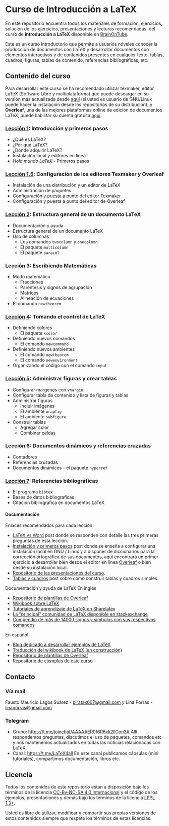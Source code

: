 # Curso de Introducción a LaTeX

En este repositorio encuentra todos los materiales de formación, ejercicios, solución de los ejercicios, presentaciones y lecturas recomendadas, del curso de **introducción a LaTeX** disponible en [BrainOnTube][32].

Este es un curso introductorio que permite a usuarios nóveles conocer la producción de documentos con LaTeX y desarrollar documentos con elementos interactivos y de contenidos presentes en cualquier texto, tablas, cuadros, figuras, tablas de contenido, referencias bibliográficas, etc.

## Contenido del curso

Para desarrollar este curso se ha recomendado utilizar texmaker, editor LaTeX (Software Libre y multiplataforma) que puede descargar en su versión más actualizada desde [aquí][18] (si usted es usuario de GNU/Linux puede hacer la instalación desde los repositorios de su distribución), y **Overleaf**, una de las mejores plataformas online de edición de documentos LaTeX, puede habilitar su cuenta gratuita [aquí][19].

### [Lección 1][4]: Introducción y primeros pasos
* ¿Qué es LaTeX?
* ¿Por qué LaTeX?
* ¿Dónde adquirir LaTeX?
* Instalación local y editores en línea 
* *Hola mundo LaTeX* - Primeros pasos

### [Lección 1.5][6]: Configuración de los editores Texmaker y Overleaf
* Instalación de una distribución y un editor de LaTeX
* Administración de paquetes
* Configuración y puesta a punto del editor Texmaker
* Configuración y puesta a punto del editor de Overleaf

### [Lección 2][7]: Estructura general de un documento LaTeX
* Documentación y ayuda
* Estructura general de un documento LaTeX
* Uso de columnas
	* Los comandos `twocolumn` y `onecolumn`
	* El paquete `multicolumn`
	* El paquete `paracol`

### [Lección 3][16]: Escribiendo Matemáticas
* Modo matemático
	* Fracciones
	* Paréntesis y signos de agrupación
	* Matrices
	* Alineación de ecuaciones
* El comando `newtheorem`

### [Lección 4][23]: Tomando el control de LaTeX
* Definiendo colores
	* El paquete `xcolor`
* Definiendo nuevos comandos
	* El comando `newcommand`
* Definiendo nuevos ambientes
	* El comando `newtheorem`
	* El comando `newenvironment`
* Organizando el código con el comando `input`

### [Lección 5][24]: Administrar figuras y crear tablas
* Configurar margenes con `vmargin`
* Configurar tabla de contenido y lista de figuras y tablas
* Administrar figuras
	* Incluir imágenes
	* El ambiente `wrapfig`
	* El ambiente `subfigure`
* Construir tablas
	* Agregar color
	* Combinar celdas

### [Lección 6][30]: Documentos dinámicos y referencias cruzadas
* Contadores
* Referencias cruzadas
* Documentos dinámicos - el paquete `hyperref`

### [Lección 7][31]: Referencias bibliográficas
* El programa `bibtex`
* Bases de datos bibliograficas
* Citación bibliográfica en documentos LaTeX

#### Documentación
Enlaces recomendados para cada lección:
* [LaTeX vs Word][1] post donde se responden con detalle las tres primeras preguntas de esta lección.
* [Instalación y primeros pasos][5] post donde se enseña a configurar una instalación local en GNU / Linux y a disponer de diccionarios para la corrección ortográfica de sus documentos, aquí encontrará un primer ejercicio a desarrollar bien desde el editor en línea [Overleaf][2] o bien desde su instalación local.
* [Repositorio de las presentaciones del curso][3].
* [Tablas y cuadros][26] post sobre cómo construir tablas y cuadros simples.

Documentación y ayuda de LaTeX
En inglés
* [Repositorio de plantillas de Overleaf][8]
* [Wikibook sobre LaTeX][9]
* [Tutoriales de aprendizaje de LaTeX en Sharelatex][10]
* [La "principal" comunidad de LaTeX disponible en stackexchange][11]
* [Compendio de más de 14000 signos y símbolos con sus respectivos comandos][20]

En español
* [Blog dedicado a desarrollar ejemplos de LaTeX][12]
* [Traducción del wikibook de LaTeX (en construcción)][13]
* [Repositorio de plantillas de Overleaf][14]
* [Repositorio de ejemplos de este curso][21]

## Contacto

### Vía mail
Fausto Mauricio Lagos Suárez - piratax007@gmail.com y Lina Porras - linaporras@gmail.com

### Telegram
* Grupo: https://t.me/joinchat/AAAAAER0f6R6xk2llCon3A
Alli respondemos preguntas, discutimos el uso de paquetes, comandos etc y nos mantenemos actualizados en todas las noticias relacionadas con LaTeX.
* Canal: https://t.me/LaTeX4all
En este canal publicamos cápsulas (mini tutoriales), compartimos documentación, libros etc.

## Licencia
Todos los contenidos de este repositorio estan a disposición bajo los términos de la licencia [CC-By-NC-SA 4.0 Internacional][27] y el código de los ejemplos, presentaciones y demás bajo los términos de la licencia [LPPL 1.3+][28].

Usted es libre de utilizar, modificar y compartir sus propias versiones de estos contenidos siempre que respete los términos de estas licencias.

[1]: ./2017-05-13-Latex_vs_Word.md
[2]: https://www.overleaf.com
[3]: ./presentaciones/Readme.md
[4]: https://www.youtube.com/watch?v=cwCQm61-LP0
[5]: ./2017-05-15-Instalacion_primeros_pasos.md
[6]: https://youtu.be/YzsTrIP-geQ
[7]: https://www.youtube.com/watch?v=aewl5XOvUZk
[8]: https://www.overleaf.com/latex/templates/
[9]: https://en.wikibooks.org/wiki/LaTeX
[10]: https://es.sharelatex.com/learn
[11]: https://tex.stackexchange.com/
[12]: http://minisconlatex.blogspot.com.co/
[13]: https://es.wikibooks.org/wiki/Manual_de_LaTeX
[14]: https://www.overleaf.com/gallery/tagged/spanish#.WSCyXLNAlQK
[15]: ./presentaciones/leccion_2.pdf
[16]: https://www.youtube.com/watch?v=56X70PLJBSs
[17]: ./presentaciones/leccion_3.pdf
[18]: http://www.xm1math.net/texmaker/download.html
[19]: https://www.overleaf.com/signup?ref=723765e6052f
[20]: https://archive.org/stream/symbols-a4#page/n0/mode/2up
[21]: ./ejemplos/Readme.md
[22]: ./presentaciones/leccion_4.pdf
[23]: https://youtu.be/vEkD0KlBlPY
[24]: https://youtu.be/c_E4c9PFj4o
[25]: ./presentaciones/leccion_5.pdf
[26]: ./2017-06-15-Tablas_cuadros.md
[27]: https://creativecommons.org/licenses/by-nc-sa/4.0/
[28]: https://www.latex-project.org/lppl/lppl-1-3c/
[29]: ./presentaciones/leccion_6.pdf
[30]: https://youtu.be/E25eZzg_7H4?list=PLg_LCjJz-AspniCManjAu3LBGmg6mvcKs
[31]: https://youtu.be/dGUy3msc_sU
[32]: https://www.youtube.com/c/BrainOnTube


